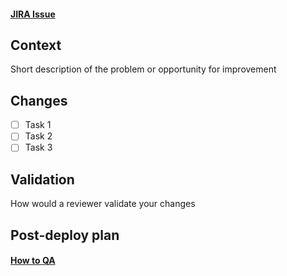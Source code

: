 #### [JIRA Issue](https://beamdental.atlassian.net/browse/PW-418)

## Context

Short description of the problem or opportunity for improvement

## Changes

- [ ] Task 1
- [ ] Task 2
- [ ] Task 3

## Validation

How would a reviewer validate your changes

## Post-deploy plan

#### [How to QA](https://beamdental.atlassian.net/wiki/spaces/ENG/pages/230293509/How+to+QA)
